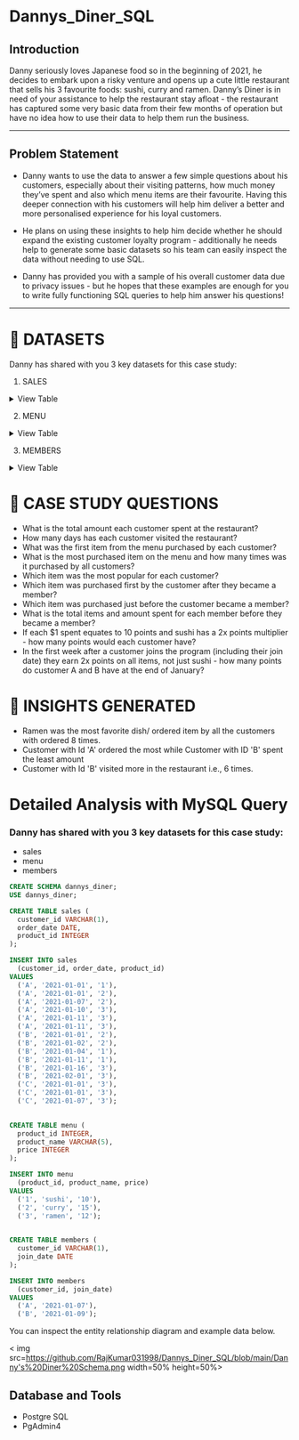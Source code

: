 # Dannys_Diner_SQL

## Introduction
Danny seriously loves Japanese food so in the beginning of 2021, he decides to embark upon a risky venture and opens up a cute little restaurant that sells his 3 favourite foods: sushi, curry and ramen.
Danny’s Diner is in need of your assistance to help the restaurant stay afloat - the restaurant has captured some very basic data from their few months of operation but have no idea how to use their data to help them run the business.
***

## Problem Statement
* Danny wants to use the data to answer a few simple questions about his customers, especially about their visiting patterns, how much money they’ve spent and also which menu items are their favourite. Having this deeper connection with his customers will help him deliver a better and more personalised experience for his loyal customers.

* He plans on using these insights to help him decide whether he should expand the existing customer loyalty program - additionally he needs help to generate some basic datasets so his team can easily inspect the data without needing to use SQL.

* Danny has provided you with a sample of his overall customer data due to privacy issues - but he hopes that these examples are enough for you to write fully functioning SQL queries to help him answer his questions!
***

# 📁 DATASETS
Danny has shared with you 3 key datasets for this case study:

1. SALES
<details>
  <summary>View Table</summary>
	The sales table captures all customer_id level purchases with an corresponding order_date and product_id information for when and what menu items were ordered.
	| customer_id	| order_date |	product_id |
	| --- 	| ---  | --- |
	| A |	2021-01-01 |	1 |
	| A |	2021-01-01 |	2 |
	| A |	2021-01-07 |	2 |
	| A |	2021-01-10 |	3 |
	| A |	2021-01-11 |	3 |
	| A |	2021-01-11 |	3 |
	| B |	2021-01-01 |	2 |
	| B |	2021-01-02 |	2 |
	| B |	2021-01-04 |	1 |
	| B |	2021-01-11 |	1 |
	| B |	2021-01-16 |	3 |
	| B |	2021-02-01 |	3 |
	| C |	2021-01-01 |	3 |
	| C |   2021-01-01 |	3 |
	| C |   2021-01-07 |	3 |
</details>

2. MENU
<details>
  <summary>View Table</summary>
	The menu table maps the product_id to the actual product_name and price of each menu item.
	| product_id	| product_name |	price |
	| --- 	| ---  | --- |
	| 1 |	price |	10 |
	| 2 |	curry |	15 |
	| 3 |	ramen |	12 |
	
</details>


3. MEMBERS
<details>
  <summary>View Table</summary>
	The final members table captures the join_date when a customer_id joined the beta version of the Danny’s Diner loyalty program.
	| customer_id	| join_date |
	| --- 	| ---  |
	| A |	2021-01-07 |
	| B |	2021-01-09 |
	
</details>


# 💬 CASE STUDY QUESTIONS
* What is the total amount each customer spent at the restaurant?
* How many days has each customer visited the restaurant?
* What was the first item from the menu purchased by each customer?
* What is the most purchased item on the menu and how many times was it purchased by all customers?
* Which item was the most popular for each customer?
* Which item was purchased first by the customer after they became a member?
* Which item was purchased just before the customer became a member?
* What is the total items and amount spent for each member before they became a member?
* If each $1 spent equates to 10 points and sushi has a 2x points multiplier - how many points would each customer have?
* In the first week after a customer joins the program (including their join date) they earn 2x points on all items, not just sushi - how many points do customer A and B have at the end of January?

# 🎯 INSIGHTS GENERATED
* Ramen was the most favorite dish/ ordered item by all the customers with ordered 8 times.
* Customer with Id 'A' ordered the most while Customer with ID 'B' spent the least amount
* Customer with Id 'B' visited more in the restaurant i.e., 6 times.



# Detailed Analysis with MySQL Query

### Danny has shared with you 3 key datasets for this case study:

* sales
* menu
* members
```SQL
CREATE SCHEMA dannys_diner;
USE dannys_diner;

CREATE TABLE sales (
  customer_id VARCHAR(1),
  order_date DATE,
  product_id INTEGER
);

INSERT INTO sales
  (customer_id, order_date, product_id)
VALUES
  ('A', '2021-01-01', '1'),
  ('A', '2021-01-01', '2'),
  ('A', '2021-01-07', '2'),
  ('A', '2021-01-10', '3'),
  ('A', '2021-01-11', '3'),
  ('A', '2021-01-11', '3'),
  ('B', '2021-01-01', '2'),
  ('B', '2021-01-02', '2'),
  ('B', '2021-01-04', '1'),
  ('B', '2021-01-11', '1'),
  ('B', '2021-01-16', '3'),
  ('B', '2021-02-01', '3'),
  ('C', '2021-01-01', '3'),
  ('C', '2021-01-01', '3'),
  ('C', '2021-01-07', '3');
 

CREATE TABLE menu (
  product_id INTEGER,
  product_name VARCHAR(5),
  price INTEGER
);

INSERT INTO menu
  (product_id, product_name, price)
VALUES
  ('1', 'sushi', '10'),
  ('2', 'curry', '15'),
  ('3', 'ramen', '12');
  

CREATE TABLE members (
  customer_id VARCHAR(1),
  join_date DATE
);

INSERT INTO members
  (customer_id, join_date)
VALUES
  ('A', '2021-01-07'),
  ('B', '2021-01-09');
```

You can inspect the entity relationship diagram and example data below.

< img src=https://github.com/RajKumar031998/Dannys_Diner_SQL/blob/main/Danny's%20Diner%20Schema.png width=50% height=50%>

## Database and Tools
* Postgre SQL
* PgAdmin4

